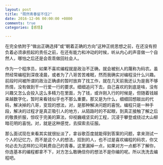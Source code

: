```yaml
---
layout: post  
title: "既然青春留不住2"  
date: 2016-12-06 00:00:00 +0800  
comments: true  
categories: [感悟]  

---
```



在完全依附于“做出正确选择”或“朝着正确的方向”这种正统思想之前，在还没有担负着必须承担起的责任之前，在还有能力和冲动的时候，听从内心的声音做一个自然人，哪怕之后还是会乖乖做回社会人。

作为一个程序员，如果不喜欢编程就是政治不正确，就会被别人的蔑称为码农。虽然经常编程到深夜凌晨，或者为了八哥苦苦难眠，然而我确实对编程没什么兴趣。前段时间被所谓的政治正确虐的暂时放弃了找工作，就在几天前我还认为是我不够热情，没有做到干一行爱一行的要求。细细追问下去，自己喜欢的到底是啥，没有兴趣又怎么会投入这么多精力在里面，为了钱，或许刚入行的时候是，但随着钱越来越数字化，暂时来看钱似乎也不那么重要。那又是为什么，细细回想敲出的代码，解决掉的八哥，变现的想法，对，是那种解决问题的喜悦。编程只是一种手段，解决的过程才是真正吸引人的地方，从陌路时的不起眼，到真正接触了解之后的敬畏折服，惊叹于完美的算法，仰视巍峨坚实的工程，沉浸于攀登或绕过大山柳暗花明的喜悦。对，就是这种感觉，去探索去征服。

那么面试现在来看其实就很扯淡了，拿谷歌百度就能得到答案的问题，拿来测试一个人的记忆力，而不是这个人的想法，招到的人，也不过是喜欢编程的码农，你又何必去为这样的公司耗费自己的青春。这里漏掉一点，如果对方一点都不了解你，你连基本的编程都拿不下，对方怎么敢确信你的想法不是你编的呢。所以洗洗去编程吧。



